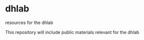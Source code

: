 # dhlab

resources for the dhlab

This repository will include public materials relevant for the dhlab
